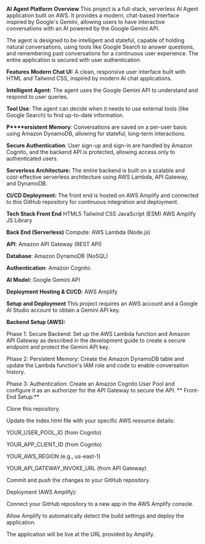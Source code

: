 **AI Agent Platform**
**Overview**
This project is a full-stack, serverless AI Agent application built on AWS. It provides a modern, chat-based interface inspired by Google's Gemini, allowing users to have interactive conversations with an AI powered by the Google Gemini API.

The agent is designed to be intelligent and stateful, capable of holding natural conversations, using tools like Google Search to answer questions, and remembering past conversations for a continuous user experience. The entire application is secured with user authentication.

**Features**
**Modern Chat UI:** A clean, responsive user interface built with HTML and Tailwind CSS, inspired by modern AI chat applications.

**Intelligent Agent:** The agent uses the Google Gemini API to understand and respond to user queries.

**Tool Use**: The agent can decide when it needs to use external tools (like Google Search) to find up-to-date information.

**P****ersistent Memory**: Conversations are saved on a per-user basis using Amazon DynamoDB, allowing for stateful, long-term interactions.

**Secure Authentication**: User sign-up and sign-in are handled by Amazon Cognito, and the backend API is protected, allowing access only to authenticated users.

**Serverless Architecture:** The entire backend is built on a scalable and cost-effective serverless architecture using AWS Lambda, API Gateway, and DynamoDB.

**CI/CD Deployment:** The front end is hosted on AWS Amplify and connected to this GitHub repository for continuous integration and deployment.

**Tech Stack
Front End**
HTML5
Tailwind CSS
JavaScript (ESM)
AWS Amplify JS Library

**Back End (Serverless)**
Compute: AWS Lambda (Node.js)

**API**: Amazon API Gateway (REST API)

**Database**: Amazon DynamoDB (NoSQL)

**Authentication**: Amazon Cognito

**AI Model:** Google Gemini API

**Deployment**
**Hosting & CI/CD**: AWS Amplify

**Setup and Deployment**
This project requires an AWS account and a Google AI Studio account to obtain a Gemini API key.

**Backend Setup (AWS):**

Phase 1: Secure Backend: Set up the AWS Lambda function and Amazon API Gateway as described in the development guide to create a secure endpoint and protect the Gemini API key.

Phase 2: Persistent Memory: Create the Amazon DynamoDB table and update the Lambda function's IAM role and code to enable conversation history.

Phase 3: Authentication: Create an Amazon Cognito User Pool and configure it as an authorizer for the API Gateway to secure the API.
**
Front-End Setup:**

Clone this repository.

Update the index.html file with your specific AWS resource details:

YOUR_USER_POOL_ID (from Cognito)

YOUR_APP_CLIENT_ID (from Cognito)

YOUR_AWS_REGION (e.g., us-east-1)

YOUR_API_GATEWAY_INVOKE_URL (from API Gateway)

Commit and push the changes to your GitHub repository.

Deployment (AWS Amplify):

Connect your GitHub repository to a new app in the AWS Amplify console.

Allow Amplify to automatically detect the build settings and deploy the application.

The application will be live at the URL provided by Amplify.
